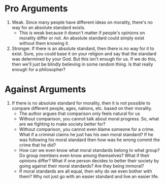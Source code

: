 # Pro Arguments
1. Weak. Since many people have different ideas on morality, there's no way for an absolute standard exists.
	- This is weak because it doesn't matter if people's opinions on morality differ or not. An absolute standard could simply exist without them knowing it.
2. Stronger. If there is an absolute standard, then there is no way for it to exist. Sure, you could base it on your religion and say that the standard was determined by your God. But this isn't enough for us. If we do this, then we'll just be blindly believing in some random thing. Is that really enough for a philosopher?

# Against Arguments
1. If there is no absolute standard for morality, then it is not possible to compare different people, ages, nations, etc. based on their morality.
	 - The author argues that comparison only feels natural for us
	 - Without comparison, you cannot talk about moral progress. So, what are we fighting to make society better for?
	 - Without comparison, you cannot even blame someone for a crime. What if a criminal claims he just has his own moral standard? If he was following his moral standard then how was he wrong commit the crime that he did?
	 - How can we even know what moral standards belong to what group? Do group members even know among themselves? What if their opinions differ? What if one person decides to better their society by going against their moral standards? Are they being immoral?
	 - If moral standards are all equal, then why do we even bother with them? Why not just go with an easier standard and live an easier life.